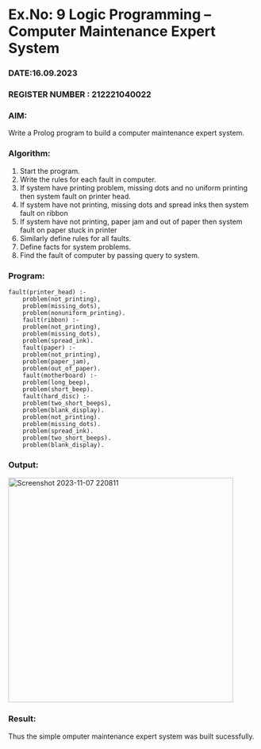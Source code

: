 # Ex.No: 9  Logic Programming –  Computer Maintenance Expert System
### DATE:16.09.2023                                                                           
### REGISTER NUMBER : 212221040022
### AIM: 
Write a Prolog program to build a computer maintenance expert system.
###  Algorithm:
1. Start the program.
2. Write the rules for each fault in computer.
3. If system have printing problem, missing dots and no uniform printing then system fault on printer head.
4. If system have not printing, missing dots and spread inks then system fault on ribbon
5. If system have not printing, paper jam and out of paper then system fault on paper stuck in printer
6. Similarly define rules for all faults.
7. Define facts for system problems.
8. Find the fault of computer by passing query to system.
     
### Program:
```
fault(printer_head) :- 
 	problem(not_printing), 
	problem(missing_dots), 
	problem(nonuniform_printing). 
	fault(ribbon) :- 
	problem(not_printing), 
	problem(missing_dots), 
	problem(spread_ink). 
	fault(paper) :- 
	problem(not_printing), 
	problem(paper_jam), 
	problem(out_of_paper). 
	fault(motherboard) :- 
	problem(long_beep), 
	problem(short_beep). 
	fault(hard_disc) :- 
	problem(two_short_beeps), 
	problem(blank_display). 
	problem(not_printing). 
	problem(missing_dots). 
	problem(spread_ink). 
	problem(two_short_beeps). 
	problem(blank_display).
```
### Output:

<img width="453" alt="Screenshot 2023-11-07 220811" src="https://github.com/21005291/AI_Lab_2023-24/assets/112933167/b4462b66-932b-4f2b-ab55-613a85156fae">


### Result:
Thus the simple omputer maintenance expert system was built sucessfully.

